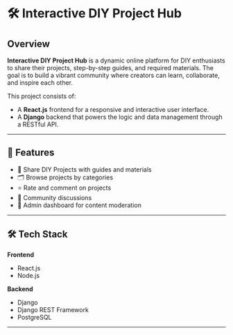 # 🛠️ Interactive DIY Project Hub

## Overview

**Interactive DIY Project Hub** is a dynamic online platform for DIY enthusiasts to share their projects, step-by-step guides, and required materials. The goal is to build a vibrant community where creators can learn, collaborate, and inspire each other.

This project consists of:
- A **React.js** frontend for a responsive and interactive user interface.
- A **Django** backend that powers the logic and data management through a RESTful API.

---

## 🚀 Features

- 📁 Share DIY Projects with guides and materials
- 🗂️ Browse projects by categories
- ⭐ Rate and comment on projects
- 💬 Community discussions
- 🔐 Admin dashboard for content moderation

---

## 🛠️ Tech Stack

**Frontend**
- React.js
- Node.js

**Backend**
- Django
- Django REST Framework
- PostgreSQL

---
